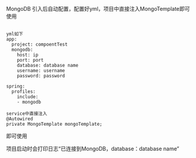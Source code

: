 MongoDB 引入后自动配置，配置好yml，项目中直接注入MongoTemplate即可使用

<pre><code>
yml如下
app:
  project: compoentTest
  mongodb:
    host: ip
    port: port
    database: database name
    username: username
    password: password

spring:
  profiles:
    include:
    - mongodb

service中直接注入
@Autowired
private MongoTemplate mongoTemplate;
</code></pre>

即可使用

项目启动时会打印日志“已连接到MongoDB，database：database name”
